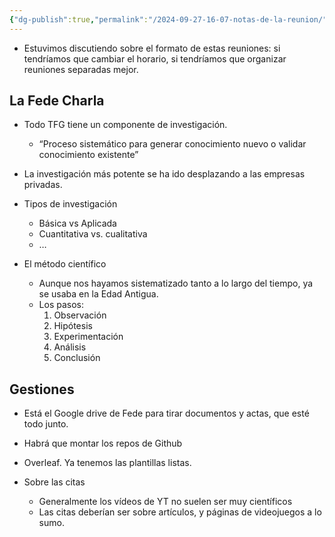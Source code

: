 ```yaml
---
{"dg-publish":true,"permalink":"/2024-09-27-16-07-notas-de-la-reunion/","tags":["TFG","Notas"]}
---
```


* Estuvimos discutiendo sobre el formato de estas reuniones: si tendríamos que cambiar el horario, si tendríamos que organizar reuniones separadas mejor.

## La Fede Charla

* Todo TFG tiene un componente de investigación.
	* “Proceso sistemático para generar conocimiento nuevo o validar conocimiento existente”
* La investigación más potente se ha ido desplazando a las empresas privadas.

* Tipos de investigación
	* Básica vs Aplicada
	* Cuantitativa vs. cualitativa
	* …

* El método científico
	* Aunque nos hayamos sistematizado tanto a lo largo del tiempo, ya se usaba en la Edad Antigua.
	* Los pasos:
		1. Observación
		2. Hipótesis
		3. Experimentación
		4. Análisis
		5. Conclusión

## Gestiones

* Está el Google drive de Fede para tirar documentos y actas, que esté todo junto.
* Habrá que montar los repos de Github
* Overleaf. Ya tenemos las plantillas listas.

* Sobre las citas
	* Generalmente los vídeos de YT no suelen ser muy científicos
	* Las citas deberían ser sobre artículos, y páginas de videojuegos a lo sumo.